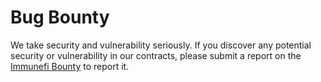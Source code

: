 # Bug Bounty

We take security and vulnerability seriously. If you discover any potential security or vulnerability in our contracts, please submit a report on the [Immunefi Bounty](https://immunefi.com/bug-bounty/ringdao/) to report it.
